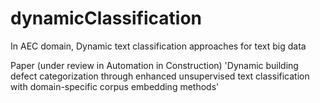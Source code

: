 # dynamicClassification
In AEC domain, Dynamic text classification approaches for text big data

Paper (under review in Automation in Construction) 
'Dynamic building defect categorization through enhanced unsupervised text classification with domain-specific corpus embedding methods'
